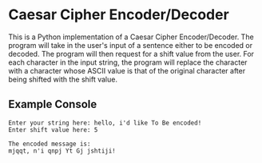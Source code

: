 # Caesar Cipher Encoder/Decoder

This is a Python implementation of a Caesar Cipher Encoder/Decoder. The program will take in the user's input of a sentence either to be encoded or decoded. The program will then request for a shift value from the user. For each character in the input string, the program will replace the character with a character whose ASCII value is that of the original character after being shifted with the shift value. 

## Example Console
```
Enter your string here: hello, i'd like To Be encoded!
Enter shift value here: 5

The encoded message is: 
mjqqt, n'i qnpj Yt Gj jshtiji!
```
